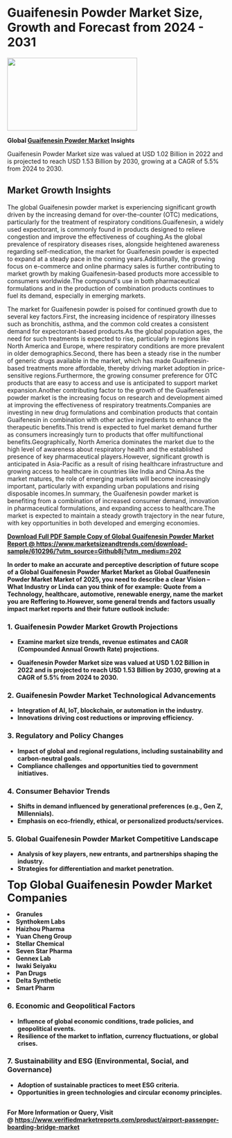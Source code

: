 <H1>Guaifenesin Powder Market Size, Growth and Forecast from 2024 - 2031</H1><img class="aligncenter size-medium wp-image-584254" src="https://thirdeyenews.in/wp-content/uploads/2024/09/Global-Market-Research-300x168.jpeg" alt="" width="300" height="168" /><p><strong>Global&nbsp;<a href="https://www.marketsizeandtrends.com/download-sample/610296/?utm_source=Github8j?utm_medium=202">Guaifenesin Powder Market</a> Insights</strong></p><p>Guaifenesin Powder Market size was valued at USD 1.02 Billion in 2022 and is projected to reach USD 1.53 Billion by 2030, growing at a CAGR of 5.5% from 2024 to 2030.</p><p><h2>Market Growth Insights</h2> <p>The global Guaifenesin powder market is experiencing significant growth driven by the increasing demand for over-the-counter (OTC) medications, particularly for the treatment of respiratory conditions.Guaifenesin, a widely used expectorant, is commonly found in products designed to relieve congestion and improve the effectiveness of coughing.As the global prevalence of respiratory diseases rises, alongside heightened awareness regarding self-medication, the market for Guaifenesin powder is expected to expand at a steady pace in the coming years.Additionally, the growing focus on e-commerce and online pharmacy sales is further contributing to market growth by making Guaifenesin-based products more accessible to consumers worldwide.The compound's use in both pharmaceutical formulations and in the production of combination products continues to fuel its demand, especially in emerging markets.</p> <p><strong><a href="#"></a></strong></p> <p>The market for Guaifenesin powder is poised for continued growth due to several key factors.First, the increasing incidence of respiratory illnesses such as bronchitis, asthma, and the common cold creates a consistent demand for expectorant-based products.As the global population ages, the need for such treatments is expected to rise, particularly in regions like North America and Europe, where respiratory conditions are more prevalent in older demographics.Second, there has been a steady rise in the number of generic drugs available in the market, which has made Guaifenesin-based treatments more affordable, thereby driving market adoption in price-sensitive regions.Furthermore, the growing consumer preference for OTC products that are easy to access and use is anticipated to support market expansion.Another contributing factor to the growth of the Guaifenesin powder market is the increasing focus on research and development aimed at improving the effectiveness of respiratory treatments.Companies are investing in new drug formulations and combination products that contain Guaifenesin in combination with other active ingredients to enhance the therapeutic benefits.This trend is expected to fuel market demand further as consumers increasingly turn to products that offer multifunctional benefits.Geographically, North America dominates the market due to the high level of awareness about respiratory health and the established presence of key pharmaceutical players.However, significant growth is anticipated in Asia-Pacific as a result of rising healthcare infrastructure and growing access to healthcare in countries like India and China.As the market matures, the role of emerging markets will become increasingly important, particularly with expanding urban populations and rising disposable incomes.In summary, the Guaifenesin powder market is benefiting from a combination of increased consumer demand, innovation in pharmaceutical formulations, and expanding access to healthcare.The market is expected to maintain a steady growth trajectory in the near future, with key opportunities in both developed and emerging economies.</p> <p><strong><a href="#"></p><p><span class=""><strong>Download Full PDF Sample Copy of Global Guaifenesin Powder Market Report</strong> @ <a href="https://www.marketsizeandtrends.com/download-sample/610296/?utm_source=Github8j?utm_medium=202" target="_blank">https://www.marketsizeandtrends.com/download-sample/610296/?utm_source=Github8j?utm_medium=202</a></span></p><p>In order to make an accurate and perceptive description of future scope of a Global&nbsp;Guaifenesin Powder Market Market as Global&nbsp;Guaifenesin Powder Market Market of 2025, you need to describe a clear Vision &ndash; What Industry or Linda can you think of for example: Quote from a Technology, healthcare, automotive, renewable energy, name the market you are Reffering to.However, some general trends and factors usually impact market reports and their future outlook include:</p><h3>1.&nbsp;<strong>Guaifenesin Powder Market Growth Projections</strong></h3><ul><li>Examine market size trends, revenue estimates and CAGR (Compounded Annual Growth Rate) projections.</li><li><p>Guaifenesin Powder Market size was valued at USD 1.02 Billion in 2022 and is projected to reach USD 1.53 Billion by 2030, growing at a CAGR of 5.5% from 2024 to 2030.</p></li></ul><h3>2.&nbsp;<strong>Guaifenesin Powder Market Technological Advancements</strong></h3><ul><li>Integration of AI, IoT, blockchain, or automation in the industry.</li><li>Innovations driving cost reductions or improving efficiency.</li></ul><h3>3.&nbsp;<strong>Regulatory and Policy Changes</strong></h3><ul><li>Impact of global and regional regulations, including sustainability and carbon-neutral goals.</li><li>Compliance challenges and opportunities tied to government initiatives.</li></ul><h3>4.&nbsp;<strong>Consumer Behavior Trends</strong></h3><ul><li>Shifts in demand influenced by generational preferences (e.g., Gen Z, Millennials).</li><li>Emphasis on eco-friendly, ethical, or personalized products/services.</li></ul><h3>5.&nbsp;<strong>Global Guaifenesin Powder Market Competitive Landscape</strong></h3><ul><li>Analysis of key players, new entrants, and partnerships shaping the industry.</li><li>Strategies for differentiation and market penetration.</li></ul><p data-pm-slice="1 1 []"><span style="color: inherit; font-family: inherit; font-size: 25px;">Top Global Guaifenesin Powder Market Companies</span></p><div class="" data-test-id=""><p><li>Granules</li><li> Synthokem Labs</li><li> Haizhou Pharma</li><li> Yuan Cheng Group</li><li> Stellar Chemical</li><li> Seven Star Pharma</li><li> Gennex Lab</li><li> Iwaki Seiyaku</li><li> Pan Drugs</li><li> Delta Synthetic</li><li> Smart Pharm</li></p></div><h3>6.&nbsp;<strong>Economic and Geopolitical Factors</strong></h3><ul><li>Influence of global economic conditions, trade policies, and geopolitical events.</li><li>Resilience of the market to inflation, currency fluctuations, or global crises.</li></ul><h3>7.&nbsp;<strong>Sustainability and ESG (Environmental, Social, and Governance)</strong></h3><ul><li>Adoption of sustainable practices to meet ESG criteria.</li><li>Opportunities in green technologies and circular economy principles.</li></ul><h2><strong style="font-size: 14px;">For More Information or Query, Visit @&nbsp;</strong><a style="background-color: #ffffff; font-size: 14px;" href="https://www.marketsizeandtrends.com/report/guaifenesin-powder-market/" target="_blank">https://www.verifiedmarketreports.com/product/airport-passenger-boarding-bridge-market</a></h2>